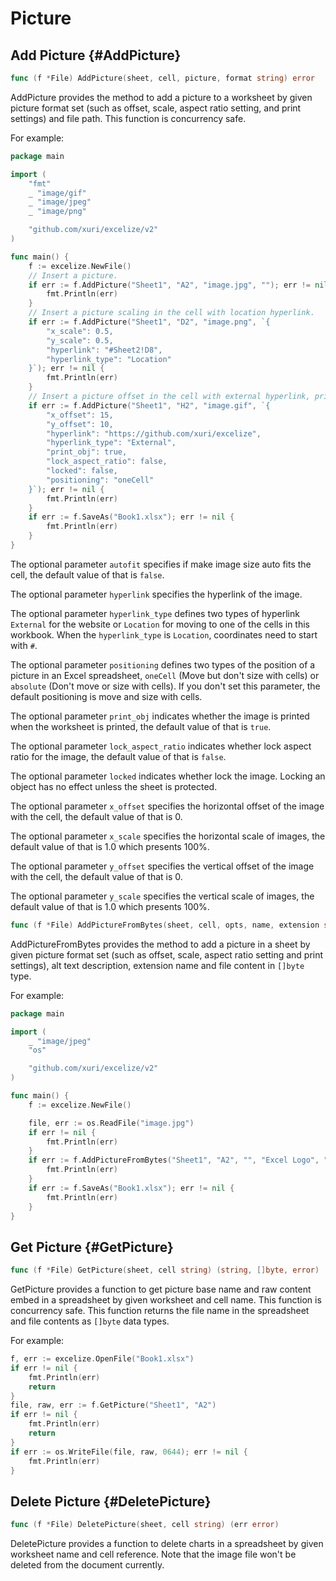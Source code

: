 # Picture

## Add Picture {#AddPicture}

```go
func (f *File) AddPicture(sheet, cell, picture, format string) error
```

AddPicture provides the method to add a picture to a worksheet by given picture format set (such as offset, scale, aspect ratio setting, and print settings) and file path. This function is concurrency safe.

For example:

```go
package main

import (
    "fmt"
    _ "image/gif"
    _ "image/jpeg"
    _ "image/png"

    "github.com/xuri/excelize/v2"
)

func main() {
    f := excelize.NewFile()
    // Insert a picture.
    if err := f.AddPicture("Sheet1", "A2", "image.jpg", ""); err != nil {
        fmt.Println(err)
    }
    // Insert a picture scaling in the cell with location hyperlink.
    if err := f.AddPicture("Sheet1", "D2", "image.png", `{
        "x_scale": 0.5,
        "y_scale": 0.5,
        "hyperlink": "#Sheet2!D8",
        "hyperlink_type": "Location"
    }`); err != nil {
        fmt.Println(err)
    }
    // Insert a picture offset in the cell with external hyperlink, printing and positioning support.
    if err := f.AddPicture("Sheet1", "H2", "image.gif", `{
        "x_offset": 15,
        "y_offset": 10,
        "hyperlink": "https://github.com/xuri/excelize",
        "hyperlink_type": "External",
        "print_obj": true,
        "lock_aspect_ratio": false,
        "locked": false,
        "positioning": "oneCell"
    }`); err != nil {
        fmt.Println(err)
    }
    if err := f.SaveAs("Book1.xlsx"); err != nil {
        fmt.Println(err)
    }
}
```

The optional parameter `autofit` specifies if make image size auto fits the cell, the default value of that is `false`.

The optional parameter `hyperlink` specifies the hyperlink of the image.

The optional parameter `hyperlink_type` defines two types of hyperlink `External` for the website or `Location` for moving to one of the cells in this workbook. When the `hyperlink_type` is `Location`, coordinates need to start with `#`.

The optional parameter `positioning` defines two types of the position of a picture in an Excel spreadsheet, `oneCell` (Move but don't size with cells) or `absolute` (Don't move or size with cells). If you don't set this parameter, the default positioning is move and size with cells.

The optional parameter `print_obj` indicates whether the image is printed when the worksheet is printed, the default value of that is `true`.

The optional parameter `lock_aspect_ratio` indicates whether lock aspect ratio for the image, the default value of that is `false`.

The optional parameter `locked` indicates whether lock the image. Locking an object has no effect unless the sheet is protected.

The optional parameter `x_offset` specifies the horizontal offset of the image with the cell, the default value of that is 0.

The optional parameter `x_scale` specifies the horizontal scale of images, the default value of that is 1.0 which presents 100%.

The optional parameter `y_offset` specifies the vertical offset of the image with the cell, the default value of that is 0.

The optional parameter `y_scale` specifies the vertical scale of images, the default value of that is 1.0 which presents 100%.

```go
func (f *File) AddPictureFromBytes(sheet, cell, opts, name, extension string, file []byte) error
```

AddPictureFromBytes provides the method to add a picture in a sheet by given picture format set (such as offset, scale, aspect ratio setting and print settings), alt text description, extension name and file content in `[]byte` type.

For example:

```go
package main

import (
    _ "image/jpeg"
    "os"

    "github.com/xuri/excelize/v2"
)

func main() {
    f := excelize.NewFile()

    file, err := os.ReadFile("image.jpg")
    if err != nil {
        fmt.Println(err)
    }
    if err := f.AddPictureFromBytes("Sheet1", "A2", "", "Excel Logo", ".jpg", file); err != nil {
        fmt.Println(err)
    }
    if err := f.SaveAs("Book1.xlsx"); err != nil {
        fmt.Println(err)
    }
}
```

## Get Picture {#GetPicture}

```go
func (f *File) GetPicture(sheet, cell string) (string, []byte, error)
```

GetPicture provides a function to get picture base name and raw content embed in a spreadsheet by given worksheet and cell name. This function is concurrency safe. This function returns the file name in the spreadsheet and file contents as `[]byte` data types.

For example:

```go
f, err := excelize.OpenFile("Book1.xlsx")
if err != nil {
    fmt.Println(err)
    return
}
file, raw, err := f.GetPicture("Sheet1", "A2")
if err != nil {
    fmt.Println(err)
    return
}
if err := os.WriteFile(file, raw, 0644); err != nil {
    fmt.Println(err)
}
```

## Delete Picture {#DeletePicture}

```go
func (f *File) DeletePicture(sheet, cell string) (err error)
```

DeletePicture provides a function to delete charts in a spreadsheet by given worksheet name and cell reference. Note that the image file won't be deleted from the document currently.
